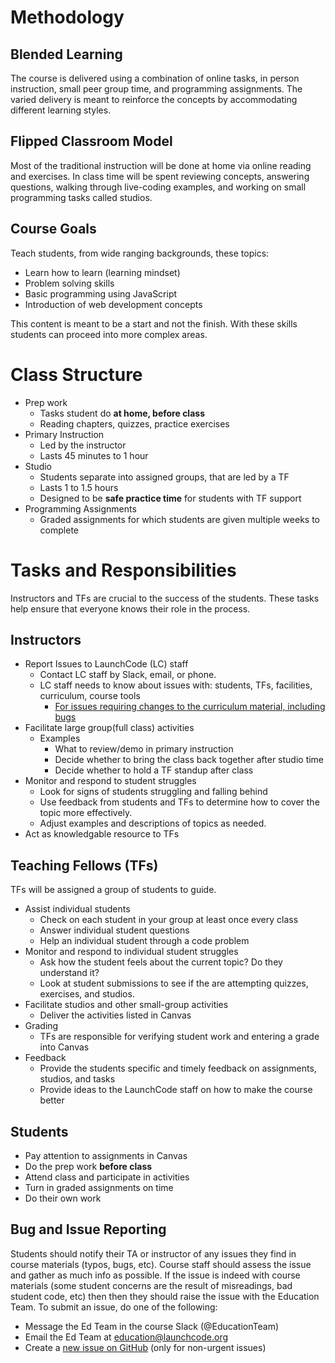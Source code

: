 # Methodology

## Blended Learning

The course is delivered using a combination of online tasks, in person instruction, small peer group time, and programming assignments. The varied delivery is meant to reinforce the concepts by accommodating different learning styles.

## Flipped Classroom Model

Most of the traditional instruction will be done at home via online reading and exercises. In class time will be spent reviewing concepts, answering questions, walking through live-coding examples, and working on small programming tasks called studios.

## Course Goals

Teach students, from wide ranging backgrounds, these topics:

* Learn how to learn (learning mindset)
* Problem solving skills
* Basic programming using JavaScript
* Introduction of web development concepts

This content is meant to be a start and not the finish. With these skills students can proceed into more complex areas.

# Class Structure

* Prep work
  * Tasks student do **at home, before class**
  * Reading chapters, quizzes, practice exercises
* Primary Instruction
  * Led by the instructor
  * Lasts 45 minutes to 1 hour
* Studio
  * Students separate into assigned groups, that are led by a TF
  * Lasts 1 to 1.5 hours
  * Designed to be **safe practice time** for students with TF support
* Programming Assignments
  * Graded assignments for which students are given multiple weeks to complete

# Tasks and Responsibilities
Instructors and TFs are crucial to the success of the students. These tasks help ensure that everyone knows
their role in the process.

## Instructors

* Report Issues to LaunchCode (LC) staff
  * Contact LC staff by Slack, email, or phone.
  * LC staff needs to know about issues with: students, TFs, facilities, curriculum, course tools
    * [For issues requiring changes to the curriculum material, including bugs](https://github.com/LaunchCodeEducation/intro-to-professional-web-dev/wiki/Course-Overview-and-Structure#Bug-and-Issue-Reporting)
* Facilitate large group(full class) activities
  * Examples
    * What to review/demo in primary instruction
    * Decide whether to bring the class back together after studio time
    * Decide whether to hold a TF standup after class
* Monitor and respond to student struggles
  * Look for signs of students struggling and falling behind
  * Use feedback from students and TFs to determine how to cover the topic more effectively.
  * Adjust examples and descriptions of topics as needed.
* Act as knowledgable resource to TFs

## Teaching Fellows (TFs)

TFs will be assigned a group of students to guide.

* Assist individual students
  * Check on each student in your group at least once every class
  * Answer individual student questions
  * Help an individual student through a code problem
* Monitor and respond to individual student struggles
  * Ask how the student feels about the current topic? Do they understand it?
  * Look at student submissions to see if the are attempting quizzes, exercises, and studios.
* Facilitate studios and other small-group activities
  * Deliver the activities listed in Canvas
* Grading
  * TFs are responsible for verifying student work and entering a grade into Canvas
* Feedback
  * Provide the students specific and timely feedback on assignments, studios, and tasks
  * Provide ideas to the LaunchCode staff on how to make the course better

## Students

* Pay attention to assignments in Canvas
* Do the prep work **before class**
* Attend class and participate in activities
* Turn in graded assignments on time
* Do their own work

## Bug and Issue Reporting

Students should notify their TA or instructor of any issues they find in course materials (typos, bugs, etc). Course staff should assess the issue and gather as much info as possible. If the issue is indeed with course materials (some student concerns are the result of misreadings, bad student code, etc) then then they should raise the issue with the Education Team. To submit an issue, do one of the following:

- Message the Ed Team in the course Slack (@EducationTeam)
- Email the Ed Team at education@launchcode.org
- Create a [new issue on GitHub](https://github.com/LaunchCodeEducation/intro-to-professional-web-dev/issues) (only for non-urgent issues)
